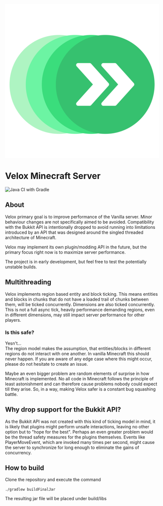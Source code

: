 ![Velox Server](https://github.com/mikex86/Velox/blob/master/images/velox_logo.svg)

# Velox Minecraft Server
![Java CI with Gradle](https://github.com/mikex86/Velox/workflows/Java%20CI%20with%20Gradle/badge.svg)
## About

Velox primary goal is to improve performance of the Vanilla server.
Minor behaviour changes are not specifically aimed to be avoided.
Compatibility with the Bukkit API is intentionally dropped to avoid running
into limitations introduced by an API that was designed around the singled threaded architecture
of Minecraft.

Velox may implement its own plugin/modding API in the future, but the primary focus right now
is to maximize server performance.

The project is in early development, but feel free to test the potentially unstable 
builds.


## Multithreading
Velox implements region based entity and block ticking. This means entities and blocks in chunks that do not have
a loaded trail of chunks between them, will be ticked concurrently.
Dimensions are also ticked concurrently.
This is not a full async tick, heavily performance demanding regions, even in different dimensions, may still impact
server performance for other players.

### Is this safe?
Yesn't...<br>
The region model makes the assumption, that entities/blocks in different regions do not interact with one
another. In vanilla Minecraft this should never happen. If you are aware of any edge case
where this might occur, please do not hesitate to create an issue.

Maybe an even bigger problem are random elements of surprise in how Minecraft is implemented.
No all code in Minecraft follows the principle of least astonishment and can therefore cause problems 
nobody could expect till they arise. So, in a way, making Velox safer is a constant bug squashing battle.

## Why drop support for the Bukkit API?

As the Bukkit API was not created with this kind of ticking model in mind,
it is likely that plugins might perform unsafe interactions, leaving no other option but to "hope for the best".
Perhaps an even greater problem would be the thread safety measures for the plugins themselves.
Events like PlayerMoveEvent, which are invoked many times per second, might cause the server
to synchronize for long enough to eliminate the gains of concurrency.


## How to build
Clone the repository and execute the command

```./gradlew buildFinalJar```

The resulting jar file will be placed under build/libs
